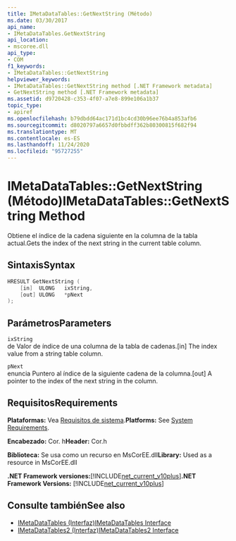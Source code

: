 ```yaml
---
title: IMetaDataTables::GetNextString (Método)
ms.date: 03/30/2017
api_name:
- IMetaDataTables.GetNextString
api_location:
- mscoree.dll
api_type:
- COM
f1_keywords:
- IMetaDataTables::GetNextString
helpviewer_keywords:
- IMetaDataTables::GetNextString method [.NET Framework metadata]
- GetNextString method [.NET Framework metadata]
ms.assetid: d9720428-c353-4f07-a7e8-899e106a1b37
topic_type:
- apiref
ms.openlocfilehash: b79dbdd64ac171d1bc4cd30b96ee76b4a853afb6
ms.sourcegitcommit: d8020797a6657d0fbbdff362b80300815f682f94
ms.translationtype: MT
ms.contentlocale: es-ES
ms.lasthandoff: 11/24/2020
ms.locfileid: "95727255"
---
```

# <a name="imetadatatablesgetnextstring-method"></a><span data-ttu-id="b6e80-102">IMetaDataTables::GetNextString (Método)</span><span class="sxs-lookup"><span data-stu-id="b6e80-102">IMetaDataTables::GetNextString Method</span></span>

<span data-ttu-id="b6e80-103">Obtiene el índice de la cadena siguiente en la columna de la tabla actual.</span><span class="sxs-lookup"><span data-stu-id="b6e80-103">Gets the index of the next string in the current table column.</span></span>  
  
## <a name="syntax"></a><span data-ttu-id="b6e80-104">Sintaxis</span><span class="sxs-lookup"><span data-stu-id="b6e80-104">Syntax</span></span>  
  
```cpp  
HRESULT GetNextString (
    [in]  ULONG   ixString,  
    [out] ULONG   *pNext  
);  
```  
  
## <a name="parameters"></a><span data-ttu-id="b6e80-105">Parámetros</span><span class="sxs-lookup"><span data-stu-id="b6e80-105">Parameters</span></span>  

 `ixString`  
 <span data-ttu-id="b6e80-106">de Valor de índice de una columna de la tabla de cadenas.</span><span class="sxs-lookup"><span data-stu-id="b6e80-106">[in] The index value from a string table column.</span></span>  
  
 `pNext`  
 <span data-ttu-id="b6e80-107">enuncia Puntero al índice de la siguiente cadena de la columna.</span><span class="sxs-lookup"><span data-stu-id="b6e80-107">[out] A pointer to the index of the next string in the column.</span></span>  
  
## <a name="requirements"></a><span data-ttu-id="b6e80-108">Requisitos</span><span class="sxs-lookup"><span data-stu-id="b6e80-108">Requirements</span></span>  

 <span data-ttu-id="b6e80-109">**Plataformas:** Vea [Requisitos de sistema](../../get-started/system-requirements.md).</span><span class="sxs-lookup"><span data-stu-id="b6e80-109">**Platforms:** See [System Requirements](../../get-started/system-requirements.md).</span></span>  
  
 <span data-ttu-id="b6e80-110">**Encabezado:** Cor. h</span><span class="sxs-lookup"><span data-stu-id="b6e80-110">**Header:** Cor.h</span></span>  
  
 <span data-ttu-id="b6e80-111">**Biblioteca:** Se usa como un recurso en MsCorEE.dll</span><span class="sxs-lookup"><span data-stu-id="b6e80-111">**Library:** Used as a resource in MsCorEE.dll</span></span>  
  
 <span data-ttu-id="b6e80-112">**.NET Framework versiones:**[!INCLUDE[net_current_v10plus](../../../../includes/net-current-v10plus-md.md)]</span><span class="sxs-lookup"><span data-stu-id="b6e80-112">**.NET Framework Versions:** [!INCLUDE[net_current_v10plus](../../../../includes/net-current-v10plus-md.md)]</span></span>  
  
## <a name="see-also"></a><span data-ttu-id="b6e80-113">Consulte también</span><span class="sxs-lookup"><span data-stu-id="b6e80-113">See also</span></span>

- [<span data-ttu-id="b6e80-114">IMetaDataTables (Interfaz)</span><span class="sxs-lookup"><span data-stu-id="b6e80-114">IMetaDataTables Interface</span></span>](imetadatatables-interface.md)
- [<span data-ttu-id="b6e80-115">IMetaDataTables2 (Interfaz)</span><span class="sxs-lookup"><span data-stu-id="b6e80-115">IMetaDataTables2 Interface</span></span>](imetadatatables2-interface.md)
